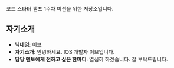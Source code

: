 코드 스타터 캠프 1주차 미션을 위한 저장소입니다.

## 자기소개
- **닉네임**: 이브
- **자기소개**: 안녕하세요. IOS 개발자 이브입니다. 
- **담당 멘토에게 전하고 싶은 한마디**: 열심히 하겠습니다. 잘 부탁드립니다.

